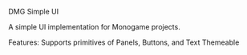DMG Simple UI

A simple UI implementation for Monogame projects.

Features:
Supports primitives of Panels, Buttons, and Text
Themeable


